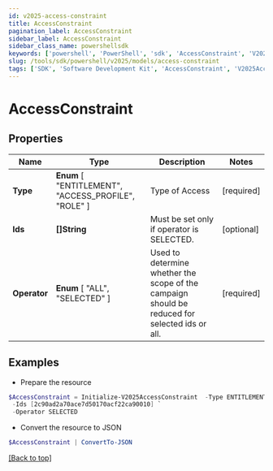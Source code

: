 ```yaml
---
id: v2025-access-constraint
title: AccessConstraint
pagination_label: AccessConstraint
sidebar_label: AccessConstraint
sidebar_class_name: powershellsdk
keywords: ['powershell', 'PowerShell', 'sdk', 'AccessConstraint', 'V2025AccessConstraint'] 
slug: /tools/sdk/powershell/v2025/models/access-constraint
tags: ['SDK', 'Software Development Kit', 'AccessConstraint', 'V2025AccessConstraint']
---
```



# AccessConstraint

## Properties

Name | Type | Description | Notes
------------ | ------------- | ------------- | -------------
**Type** |  **Enum** [  "ENTITLEMENT",    "ACCESS_PROFILE",    "ROLE" ] | Type of Access | [required]
**Ids** | **[]String** | Must be set only if operator is SELECTED. | [optional] 
**Operator** |  **Enum** [  "ALL",    "SELECTED" ] | Used to determine whether the scope of the campaign should be reduced for selected ids or all. | [required]

## Examples

- Prepare the resource
```powershell
$AccessConstraint = Initialize-V2025AccessConstraint  -Type ENTITLEMENT `
 -Ids [2c90ad2a70ace7d50170acf22ca90010] `
 -Operator SELECTED
```

- Convert the resource to JSON
```powershell
$AccessConstraint | ConvertTo-JSON
```


[[Back to top]](#) 

